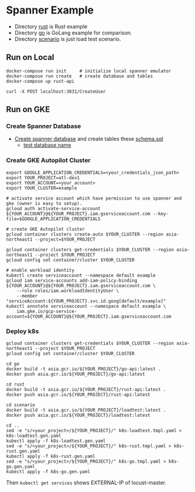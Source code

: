 # Spanner Example
* Directory [rust](./rust) is Rust example
* Directory [go](./go) is GoLang example for comparison.
* Directory [scenario](./scenario) is just load test scenario.

## Run on Local 
```
docker-compose run init     # initialize local spanner emulator
docker-compose run create   # create database and tables
docker-compose up rust-api
```

```
curl -X POST localhost:3031/CreateUser
```

## Run on GKE

### Create Spanner Database
* [Create spanner database](https://console.cloud.google.com/spanner) and create tables these [schema.sql](./ddl/schema.sql)
  - [test database name](https://github.com/yoshidan/google-cloud-rust-example/blob/main/spanner/k8s-rust.tmpl.yaml#L29 )

### Create GKE Autopilot Cluster
```
export GOOGLE_APPLICATION_CREDENTIALS=<your_credentials_json_path>
export YOUR_PROJECT=atl-dev1
export YOUR_ACCOUNT=<your_account>
export YOUR_CLUSTER=example

# activate service account which have permission to use spanner and gke (owner is easy to setup).
gcloud auth activate-service-account ${YOUR_ACCOUNT}@${YOUR_PROJECT}.iam.gserviceaccount.com --key-file=$GOOGLE_APPLICATION_CREDENTIALS

# create GKE Autopilot cluster
gcloud container clusters create-auto $YOUR_CLUSTER --region asia-northeast1 --project=$YOUR_PROJECT

gcloud container clusters get-credentials $YOUR_CLUSTER --region asia-northeast1 --project $YOUR_PROJECT
gcloud config set container/cluster $YOUR_CLUSTER

# enable workload identity
kubectl create serviceaccount --namespace default example
gcloud iam service-accounts add-iam-policy-binding ${YOUR_ACCOUNT}@${YOUR_PROJECT}.iam.gserviceaccount.com \
    --role roles/iam.workloadIdentityUser \
    --member "serviceAccount:${YOUR_PROJECT}.svc.id.goog[default/example]"
kubectl annotate serviceaccount --namespace default example \
    iam.gke.io/gcp-service-account=${YOUR_ACCOUNT}@${YOUR_PROJECT}.iam.gserviceaccount.com 
``` 

### Deploy k8s
```
gcloud container clusters get-credentials $YOUR_CLUSTER --region asia-northeast1 --project $YOUR_PROJECT
gcloud config set container/cluster $YOUR_CLUSTER

cd go
docker build -t asia.gcr.io/${YOUR_PROJECT}/go-api:latest .
docker push asia.gcr.io/${YOUR_PROJECT}/go-api:latest

cd rust
docker build -t asia.gcr.io/${YOUR_PROJECT}/rust-api:latest .
docker push asia.gcr.io/${YOUR_PROJECT}/rust-api:latest

cd scenario
docker build -t asia.gcr.io/${YOUR_PROJECT}/loadtest:latest .
docker push asia.gcr.io/${YOUR_PROJECT}/loadtest:latest

cd ..
sed -e "s/<your_project>/${YOUR_PROJECT}/" k8s-loadtest.tmpl.yaml > k8s-loadtest.gen.yaml
kubectl apply -f k8s-loadtest.gen.yaml
sed -e "s/<your_project>/${YOUR_PROJECT}/" k8s-rust.tmpl.yaml > k8s-rust.gen.yaml
kubectl apply -f k8s-rust.gen.yaml
sed -e "s/<your_project>/${YOUR_PROJECT}/" k8s-go.tmpl.yaml > k8s-go.gen.yaml
kubectl apply -f k8s-go.gen.yaml
```

Then `kubectl get services` shows EXTERNAL-IP of locust-master.